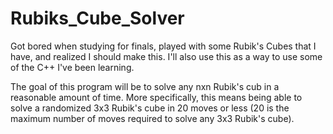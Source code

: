 # Rubiks_Cube_Solver
Got bored when studying for finals, played with some Rubik's Cubes that I have, and realized I should make this. I'll also use this as a way to use some of the C++ I've been learning.

The goal of this program will be to solve any nxn Rubik's cub in a reasonable amount of time. More specifically, this means being able to solve a randomized 3x3 Rubik's cube in 20 moves or less (20 is the maximum number of moves required to solve any 3x3 Rubik's cube).